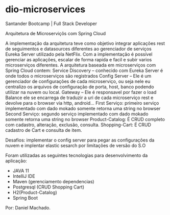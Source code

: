 # dio-microservices

Santander Bootcamp | Full Stack Developer

Arquitetura de Microserviçõs com Spring Cloud 

A implementação  da arquitetura teve como objetivo integrar aplicações rest de seguimentos e datasources diferentes ao gerenciador de serviços Eureka Server utilizado pela NetFlix.
Com a implementação é possível gerenciar as aplicações, escalar de forma rapida e facil e subir varios microserviços diferentes.
A arquitetura baseada em microserviços com Spring Cloud contem:
Service Discovery – conhecido com Eureka Server é onde todos o microserviços são registrados
Config Server – Ele é um gerenciador de configurações de cada microserviço, ou seja nele eu centralizo os arquivos de configuração de porta, host, banco podendo utilizar na nuvem ou local.
Gateway – Ele é responsavel por fazer o load Balance ele se encarrega de traduzir a uri de cada microserviço rest e devolve para o browser via http, android...
First Serviço: primeiro serviço implementado com dado mokado somente retorna uma string no browser 
Second Serviço: segundo serviço implementado com dado mokado somente retorna uma string no browser
Product-Catalog: É  CRUD completo com cadastro, alteração, exclusão, consulta.
Shopping-Cart: É  CRUD cadastro de Cart e consulta de item.

Desafios: implementar o config server para pegar as configurações da nuvem e implentar elastic sesarch por limitações de versão do S.O

Foram utilizadas as seguintes tecnologias para desenvolvimento da aplicação:
- JAVA 11
- IntelliJ IDE
- Maven (gerenciamento dependencias)
- Postgresql (CRUD Shopping Cart)
- H2(Product-Catalog)
- Spring Boot 

Por: Daniel Machado.
